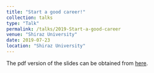 ```yaml
---
title: "Start a good career!"
collection: talks
type: "Talk"
permalink: /talks/2019-Start-a-good-career
venue: "Shiraz University"
date: 2019-07-23
location: "Shiraz University"
---
```


The pdf version of the slides can be obtained from [here](https://amirsojoodi.github.io/files/StartAGoodCareer.pdf).
